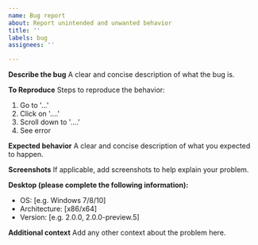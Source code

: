 ```yaml
---
name: Bug report
about: Report unintended and unwanted behavior
title: ''
labels: bug
assignees: ''

---
```


**Describe the bug**
A clear and concise description of what the bug is.

**To Reproduce**
Steps to reproduce the behavior:
1. Go to '...'
2. Click on '....'
3. Scroll down to '....'
4. See error

**Expected behavior**
A clear and concise description of what you expected to happen.

**Screenshots**
If applicable, add screenshots to help explain your problem.

**Desktop (please complete the following information):**
 - OS: [e.g. Windows 7/8/10]
 - Architecture: [x86/x64]
 - Version: [e.g. 2.0.0, 2.0.0-preview.5]

**Additional context**
Add any other context about the problem here.
